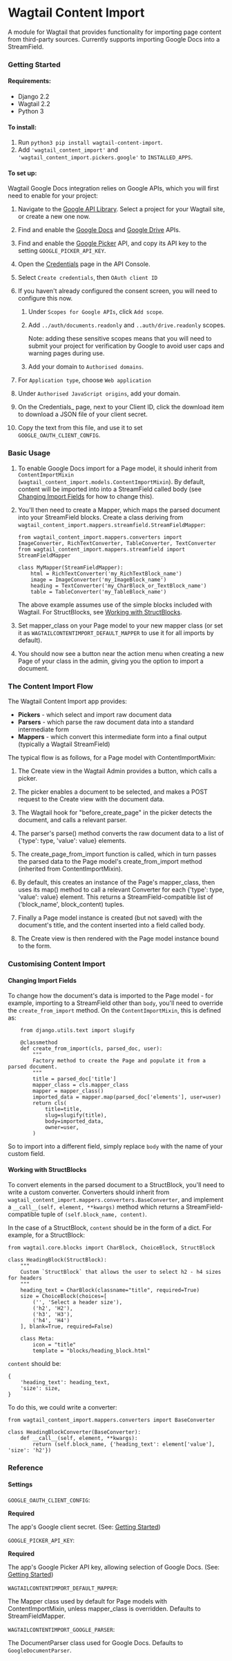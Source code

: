 # Wagtail Content Import

A module for Wagtail that provides functionality for importing page content from third-party sources.
Currently supports importing Google Docs into a StreamField.

### Getting Started

#### Requirements:
* Django 2.2
* Wagtail 2.2
* Python 3

#### To install:
 1. Run `python3 pip install wagtail-content-import`.
 2. Add `'wagtail_content_import'` and `'wagtail_content_import.pickers.google'` to `INSTALLED_APPS`.
 
#### To set up:
 Wagtail Google Docs integration relies on Google APIs, which you will first need to enable for your project:

1. Navigate to the [Google API Library](https://console.developers.google.com/apis/library). Select a project for your Wagtail site, or create a new one now.

2. Find and enable the [Google Docs](https://console.developers.google.com/apis/library/docs.googleapis.com) and [Google Drive](https://console.developers.google.com/apis/library/drive.googleapis.com) APIs.
    
3. Find and enable the [Google Picker](https://console.developers.google.com/apis/api/picker.googleapis.com) API, and copy its API key to the setting `GOOGLE_PICKER_API_KEY`.

4. Open the [Credentials](https://console.developers.google.com/apis/credentials) page in the API Console.

5. Select `Create credentials`, then `OAuth client ID`

6. If you haven't already configured the consent screen, you will need to configure this now.

    1. Under `Scopes for Google APIs`, click `Add scope`.

    2. Add `../auth/documents.readonly` and `..auth/drive.readonly` scopes.

        Note: adding these sensitive scopes means that you will need to submit your project for verification by Google to
        avoid user caps and warning pages during use.
        
    3. Add your domain to `Authorised domains`.

 7. For `Application type`, choose `Web application`

 8. Under `Authorised JavaScript origins`, add your domain.

 9. On the Credentials_ page, next to your Client ID, click the download item to download a JSON file of your client
    secret.

 10. Copy the text from this file, and use it to set `GOOGLE_OAUTH_CLIENT_CONFIG`.

### Basic Usage

1. To enable Google Docs import for a Page model, it should inherit from `ContentImportMixin` 
(`wagtail_content_import.models.ContentImportMixin`). By default, content will be imported into into a StreamField called body
(see [Changing Import Fields](#Changing-Import-Fields) for how to change this).

2. You'll then need to create a Mapper, which maps the parsed document into your StreamField blocks. Create a class deriving from `wagtail_content_import.mappers.streamfield.StreamFieldMapper`:

    ```
   from wagtail_content_import.mappers.converters import ImageConverter, RichTextConverter, TableConverter, TextConverter 
   from wagtail_content_import.mappers.streamfield import StreamFieldMapper
   
    class MyMapper(StreamFieldMapper):
        html = RichTextConverter('my_RichTextBlock_name')
        image = ImageConverter('my_ImageBlock_name')
        heading = TextConverter('my_CharBlock_or_TextBlock_name')
        table = TableConverter('my_TableBlock_name')    
    ```

    The above example assumes use of the simple blocks included with Wagtail. For StructBlocks, see [Working with StructBlocks](#Working-with-StructBlocks).

3. Set mapper_class on your Page model to your new mapper class (or set it as `WAGTAILCONTENTIMPORT_DEFAULT_MAPPER` to use it for all imports by default).

4. You should now see a button near the action menu when creating a new Page of your class in the admin, giving you the option to import a document.

### The Content Import Flow

The Wagtail Content Import app provides:
* **Pickers** - which select and import raw document data 
* **Parsers** - which parse the raw document data into a standard intermediate form
* **Mappers** - which convert this intermediate form into a final output (typically a Wagtail StreamField)

The typical flow is as follows, for a Page model with ContentImportMixin:

1. The Create view in the Wagtail Admin provides a button, which calls a picker.

2. The picker enables a document to be selected, and makes a POST request to the Create view with the document data.

3. The Wagtail hook for "before_create_page" in the picker detects the document, and calls a relevant parser.

4. The parser's parse() method converts the raw document data to a list of {'type': type, 'value': value} elements.

5. The create_page_from_import function is called, which in turn passes the parsed data to the Page model's 
create_from_import method (inherited from ContentImportMixin).

6. By default, this creates an instance of the Page's mapper_class, then uses its map() method to call a relevant
Converter for each {'type': type, 'value': value} element. This returns a StreamField-compatible list of  ('block_name', block_content) tuples.

7. Finally a Page model instance is created (but not saved) with the document's title, and the content inserted into a field called body. 

8. The Create view is then rendered with the Page model instance bound to the form.

### Customising Content Import

#### Changing Import Fields

To change how the document's data is imported to the Page model - for example, importing to a StreamField other than `body`,
you'll need to override the `create_from_import` method. On the `ContentImportMixin`, this is defined as:
```
    from django.utils.text import slugify

    @classmethod
    def create_from_import(cls, parsed_doc, user):
        """
        Factory method to create the Page and populate it from a parsed document.
        """
        title = parsed_doc['title']
        mapper_class = cls.mapper_class
        mapper = mapper_class()
        imported_data = mapper.map(parsed_doc['elements'], user=user)
        return cls(
            title=title,
            slug=slugify(title),
            body=imported_data,
            owner=user,
        )
```

So to import into a different field, simply replace `body` with the name of your custom field.

#### Working with StructBlocks

To convert elements in the parsed document to a StructBlock, you'll need to write a custom converter.
Converters should inherit from `wagtail_content_import.mappers.converters.BaseConverter`, and implement 
a `__call__(self, element, **kwargs)` method which returns a StreamField-compatible tuple of
`(self.block_name, content)`.

In the case of a StructBlock, `content` should be in the form of a dict. For example, for a StructBlock:

```
from wagtail.core.blocks import CharBlock, ChoiceBlock, StructBlock

class HeadingBlock(StructBlock):
    """
    Custom `StructBlock` that allows the user to select h2 - h4 sizes for headers
    """
    heading_text = CharBlock(classname="title", required=True)
    size = ChoiceBlock(choices=[
        ('', 'Select a header size'),
        ('h2', 'H2'),
        ('h3', 'H3'),
        ('h4', 'H4')
    ], blank=True, required=False)

    class Meta:
        icon = "title"
        template = "blocks/heading_block.html"
```

`content` should be:

```
{
    'heading_text': heading_text,
    'size': size,
}
```

To do this, we could write a converter:

```
from wagtail_content_import.mappers.converters import BaseConverter

class HeadingBlockConverter(BaseConverter):
    def __call__(self, element, **kwargs):
        return (self.block_name, {'heading_text': element['value'], 'size': 'h2'})
```

### Reference

#### Settings

`GOOGLE_OAUTH_CLIENT_CONFIG`: 

**Required** 

The app's Google client secret. (See: [Getting Started](#getting-started))

`GOOGLE_PICKER_API_KEY`:

**Required**

The app's Google Picker API key, allowing selection of Google Docs. (See: [Getting Started](#getting-started))

`WAGTAILCONTENTIMPORT_DEFAULT_MAPPER`:

The Mapper class used by default for Page models with ContentImportMixin, unless mapper_class is overridden.
Defaults to StreamFieldMapper.

`WAGTAILCONTENTIMPORT_GOOGLE_PARSER`:

The DocumentParser class used for Google Docs. Defaults to `GoogleDocumentParser`.

